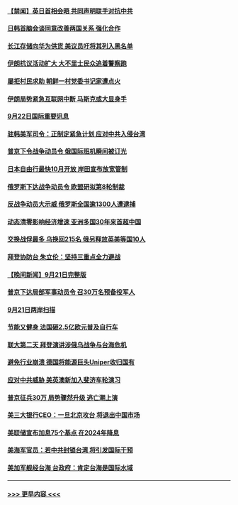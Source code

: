 #### [【禁闻】英日首相会晤 共同声明联手对抗中共](../pages/prog202/a103534514.md?t=09230050) 
#### [日韩首脑会谈同意改善两国关系 强化合作](../pages/prog202/a103534448.md?t=09230050) 
#### [长江存储向华为供货 美议员吁将其列入黑名单](../pages/prog202/a103534436.md?t=09230050) 
#### [伊朗抗议活动扩大 大不里士民众追着警察跑](../pages/prog202/a103534357.md?t=09230050) 
#### [屡拒村民求助 朝鲜一村党委书记家遭点火](../pages/prog202/a103534349.md?t=09230050) 
#### [伊朗局势紧急互联网中断 马斯克或大显身手](../pages/prog202/a103534342.md?t=09230050) 
#### [9月22日国际重要讯息](../pages/prog202/a103534315.md?t=09230050) 
#### [驻韩美军司令：正制定紧急计划 应对中共入侵台湾](../pages/prog202/a103534299.md?t=09230050) 
#### [普京下令战争动员令 俄国际班机瞬间被订光](../pages/prog202/a103534273.md?t=09230050) 
#### [日本自由行最快10月开放 岸田宣布放宽管制](../pages/prog202/a103534262.md?t=09230050) 
#### [俄罗斯下达战争动员令 欧盟研拟第8轮制裁](../pages/prog202/a103534254.md?t=09230050) 
#### [反战争动员大示威 俄罗斯全国逾1300人遭逮捕](../pages/prog202/a103534199.md?t=09230050) 
#### [动态清零影响经济增速 亚洲多国30年来首超中国](../pages/prog202/a103534211.md?t=09230050) 
#### [交换战俘最多 乌换回215名 俄另释放英美等国10人](../pages/prog202/a103534133.md?t=09230050) 
#### [拜登协防台 朱立伦：坚持三重点全力避战](../pages/prog202/a103534149.md?t=09230050) 
#### [【晚间新闻】9月21日完整版](../pages/prog202/a103534088.md?t=09230050) 
#### [普京下达局部军事动员令 召30万名预备役军人](../pages/prog202/a103534151.md?t=09230050) 
#### [9月21日两岸扫描](../pages/prog202/a103533986.md?t=09230050) 
#### [节能又健身 法国砸2.5亿欧元普及自行车](../pages/prog202/a103533994.md?t=09230050) 
#### [联大第二天 拜登演讲涉俄乌战争与台海危机](../pages/prog202/a103533967.md?t=09230050) 
#### [避免行业崩溃 德国将能源巨头Uniper收归国有](../pages/prog202/a103533969.md?t=09230050) 
#### [应对中共威胁 美英澳新加入斐济车轮演习](../pages/prog202/a103533978.md?t=09230050) 
#### [普京征兵30万 局势骤然升级 逃亡潮上演](../pages/prog202/a103533976.md?t=09230050) 
#### [美三大银行CEO：一旦北京攻台 将退出中国市场](../pages/prog202/a103533867.md?t=09230050) 
#### [美联储宣布加息75个基点 在2024年降息](../pages/prog202/a103533718.md?t=09230050) 
#### [美海军官员：若中共封锁台湾 将引发国际干预](../pages/prog202/a103533822.md?t=09230050) 
#### [美加军舰经台海 台政府：肯定台海是国际水域](../pages/prog202/a103533762.md?t=09230050) 

----
#### [ >>> 更早内容 <<< ](../indexes/prog202-earlier.md)
